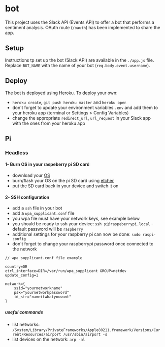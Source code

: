 # bot
This project uses the Slack API (Events API) to offer a bot that performs a sentiment analysis.
OAuth route (`/oauth`) has been implemented to share the app.


## Setup
Instructions tp set up the bot (Slack API) are available in the `./app.js` file.
Replace `BOT_NAME` with the name of your bot (`req.body.event.username`).


## Deploy
The bot is deployed using Heroku.
To deploy your own:
- `heroku create`, `git push heroku master` and `heroku open`
- don't forget to update your environment variables `.env` and add them to your heroku app (terminal or Settings > Config Variables)
- change the appropriate `redirect_url`, `url_request` in your Slack app with the ones from your heroku app


## Pi
### Headless

#### 1- Burn OS in your raspeberry pi SD card
- download your [OS](https://www.raspberrypi.org/downloads/)
- burn/flash your OS on the pi SD card using [etcher](https://etcher.io/)
- put the SD card back in your device and switch it on

#### 2- SSH configuration
- add a `ssh` file in your bot
- add a `wpa_supplicant.conf` file
- you wpa file must have your network keys, see example below
- you should be ready to ssh your device: `ssh pi@raspeberrypi.local` - default password will be `raspberry`
- additional settings for your raspberry pi can now be done: `sudo raspi-config`
- don't forget to change your raspberrypi password once connected to the network
```
// wpa_supplicant.conf file example

country=GB
ctrl_interface=DIR=/var/run/wpa_supplicant GROUP=netdev
update_config=1

network={
    ssid="yournetworkname"
    psk="yournetworkpassword"
    id_str="nameitwhatyouwant"
}
```
##### useful commands
- list networks: `/System/Library/PrivateFrameworks/Apple80211.framework/Versions/Current/Resources/airport /usr/sbin/airport -s`
- list devices on the network: `arp -al`

